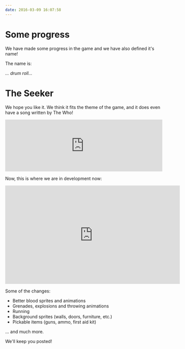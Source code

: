 ```yaml
---
date: 2016-03-09 16:07:58
---
```


# Some progress

We have made some progress in the game and we have also defined it's name!

The name is:

_... drum roll..._

# The Seeker

We hope you like it. We think it fits the theme of the game, and it does even have a song written by The Who!

<iframe width="100%" height="166" scrolling="no" frameborder="no" src="https://w.soundcloud.com/player/?url=https%3A//api.soundcloud.com/tracks/142316852&amp;color=ff5500&amp;auto_play=false&amp;hide_related=false&amp;show_comments=true&amp;show_user=true&amp;show_reposts=false"></iframe>

Now, this is where we are in development now:

<iframe width="560" height="315" src="https://www.youtube.com/embed/cMOva2ZDnGo?rel=0&amp;showinfo=0" frameborder="0" allowfullscreen></iframe>

Some of the changes:

- Better blood sprites and animations
- Grenades, explosions and throwing animations
- Running
- Background sprites (walls, doors, furniture, etc.)
- Pickable items (guns, ammo, first aid kit)

... and much more.

We'll keep you posted!

